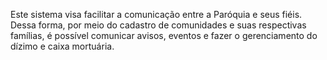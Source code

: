 Este sistema visa facilitar a comunicação entre a Paróquia e seus fiéis. Dessa forma, por meio do cadastro de comunidades e suas respectivas famílias, é possível comunicar avisos, eventos e fazer o gerenciamento do dízimo e caixa mortuária. 
